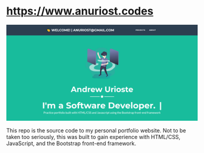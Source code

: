 # https://www.anuriost.codes

![Homepage](/public/media/homepage.png)

This repo is the source code to my personal portfolio website. Not to be taken
too seriously, this was built to gain experience with HTML/CSS, JavaScript, and
the Bootstrap front-end framework.
